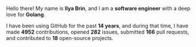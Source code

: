 Hello there! My name is **Ilya Brin**, and I am a **software engineer** with a deep love for **Golang**.

I have been using GitHub for the past **14 years**, and during that time, I have made **4952** contributions, opened **282** issues, submitted **166** pull requests, and contributed to **18** open-source projects.
